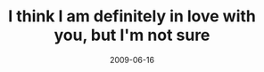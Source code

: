 ---
layout: base.njk
title : 'I think I am definitely in love with you, but I&#39;m not sure' 
view_title : 'I think I am definitely in love with you, but I&#39;m not sure' 
year : '2009' 
date : '2009-06-16' 
img_file : '/drawing/ithinkimdefinitlyinlovewithyoubutimnotsure.png' 
html_file : 'ithinkimdefinitlyinlovewithyoubutimnotsure' 
next_html : 'itsgettingwarmerinhere.html' 
year_order : '184' 
permalink : "title/{{html_file}}.html"
---